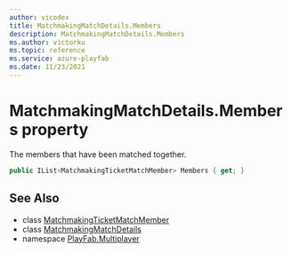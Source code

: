 ```yaml
---
author: vicodex
title: MatchmakingMatchDetails.Members
description: MatchmakingMatchDetails.Members
ms.author: victorku
ms.topic: reference
ms.service: azure-playfab
ms.date: 11/23/2021
---
```


# MatchmakingMatchDetails.Members property

The members that have been matched together.

```csharp
public IList<MatchmakingTicketMatchMember> Members { get; }
```

## See Also

* class [MatchmakingTicketMatchMember](../MatchmakingTicketMatchMember.md)
* class [MatchmakingMatchDetails](../MatchmakingMatchDetails.md)
* namespace [PlayFab.Multiplayer](../../PlayFabMultiplayerSDK.md)
